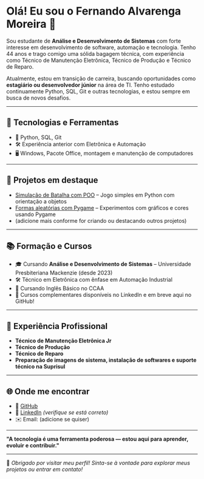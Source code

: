 # Olá! Eu sou o Fernando Alvarenga Moreira 👋

Sou estudante de **Análise e Desenvolvimento de Sistemas** com forte interesse em desenvolvimento de software, automação e tecnologia. Tenho 44 anos e trago comigo uma sólida bagagem técnica, com experiência como Técnico de Manutenção Eletrônica, Técnico de Produção e Técnico de Reparo.

Atualmente, estou em transição de carreira, buscando oportunidades como **estagiário ou desenvolvedor júnior** na área de TI. Tenho estudado continuamente Python, SQL, Git e outras tecnologias, e estou sempre em busca de novos desafios.

---

## 🚀 Tecnologias e Ferramentas

- 🔧 Python, SQL, Git
- 🛠️ Experiência anterior com Eletrônica e Automação
- 🖥️ Windows, Pacote Office, montagem e manutenção de computadores

---

## 📌 Projetos em destaque

- [Simulação de Batalha com POO](https://github.com/fmoreira10/Batalha-Tanques) – Jogo simples em Python com orientação a objetos  
- [Formas aleatórias com Pygame](https://github.com/fmoreira10/Formas-Pygame) – Experimentos com gráficos e cores usando Pygame  
- (adicione mais conforme for criando ou destacando outros projetos)

---

## 📚 Formação e Cursos

- 🎓 Cursando **Análise e Desenvolvimento de Sistemas** – Universidade Presbiteriana Mackenzie (desde 2023)
- 🛠️ Técnico em Eletrônica com ênfase em Automação Industrial
- 📖 Cursando Inglês Básico no CCAA
- 📃 Cursos complementares disponíveis no LinkedIn e em breve aqui no GitHub!

---

## 💼 Experiência Profissional

- **Técnico de Manutenção Eletrônica Jr**
- **Técnico de Produção**
- **Técnico de Reparo**
- **Preparação de imagens de sistema, instalação de softwares e suporte técnico na Suprisul**

---

## 🌐 Onde me encontrar

- 🔗 [GitHub](https://github.com/fmoreira10)
- 🔗 [LinkedIn](https://www.linkedin.com/in/fernandoalvarengamoreira/) *(verifique se está correto)*
- ✉️ Email: (adicione se quiser)

---

**"A tecnologia é uma ferramenta poderosa — estou aqui para aprender, evoluir e contribuir."**

---

👀 *Obrigado por visitar meu perfil! Sinta-se à vontade para explorar meus projetos ou entrar em contato!*
